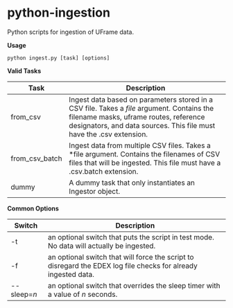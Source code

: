 # python-ingestion
Python scripts for ingestion of UFrame data.

**Usage**

    python ingest.py [task] [options]

**Valid Tasks**

| Task           | Description |
| -------------- | ----------- |
| from_csv       | Ingest data based on parameters stored in a CSV file. Takes a *file* argument. Contains the filename masks, uframe routes, reference designators, and data sources. This file must have the .csv extension. |
| from_csv_batch | Ingest data from multiple CSV files. Takes a *file argument. Contains the filenames of CSV files that will be ingested. This file must have a .csv.batch extension.|
| dummy          | A dummy task that only instantiates an Ingestor object. |

**Common Options**

| Switch    | Description |
| --------- | ----------- |
| -t        | an optional switch that puts the script in test mode. No data will actually be ingested.|
| -f        | an optional switch that will force the script to disregard the EDEX log file checks for already ingested data. |
| --sleep=*n* | an optional switch that overrides the sleep timer with a value of *n* seconds. |

